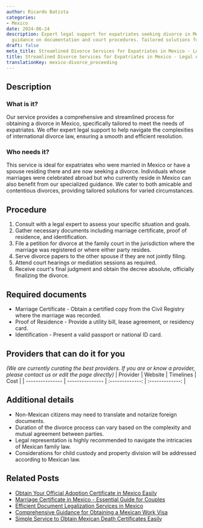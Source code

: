 ```yaml
---
author: Ricardo Batista
categories:
- Mexico
date: 2024-06-24
description: Expert legal support for expatriates seeking divorce in Mexico. Comprehensive
  guidance on documentation and court procedures. Tailored solutions for all cases.
draft: false
meta_title: Streamlined Divorce Services for Expatriates in Mexico - Legal Aid
title: Streamlined Divorce Services for Expatriates in Mexico - Legal Aid
translationKey: mexico-divorce_proceeding
---
```



## Description
### What is it?
Our service provides a comprehensive and streamlined process for obtaining a divorce in Mexico, specifically tailored to meet the needs of expatriates. We offer expert legal support to help navigate the complexities of international divorce law, ensuring a smooth and efficient resolution.

### Who needs it?
This service is ideal for expatriates who were married in Mexico or have a spouse residing there and are now seeking a divorce. Individuals whose marriages were celebrated abroad but who currently reside in Mexico can also benefit from our specialized guidance. We cater to both amicable and contentious divorces, providing tailored solutions for varied circumstances.

## Procedure

1. Consult with a legal expert to assess your specific situation and goals.
2. Gather necessary documents including marriage certificate, proof of residence, and identification.
3. File a petition for divorce at the family court in the jurisdiction where the marriage was registered or where either party resides.
4. Serve divorce papers to the other spouse if they are not jointly filing.
5. Attend court hearings or mediation sessions as required.
6. Receive court's final judgment and obtain the decree absolute, officially finalizing the divorce.


## Required documents

- Marriage Certificate - Obtain a certified copy from the Civil Registry where the marriage was recorded.
- Proof of Residence - Provide a utility bill, lease agreement, or residency card.
- Identification - Present a valid passport or national ID card.


## Providers that can do it for you
_(We are currently curating the best providers. If you are or know a provider, please contact us or edit the page directly)_
| Provider        |     Website     |     Timelines    |       Cost      |
| --------------- | --------------- |  :-------------: | :-------------: |

## Additional details

- Non-Mexican citizens may need to translate and notarize foreign documents.
- Duration of the divorce process can vary based on the complexity and mutual agreement between parties.
- Legal representation is highly recommended to navigate the intricacies of Mexican family law.
- Considerations for child custody and property division will be addressed according to Mexican law.

## Related Posts

- [Obtain Your Official Adoption Certificate in Mexico Easily](https://tramitit.com/guides/mexico/adoption_certificate_request/)
- [Marriage Certificate in Mexico - Essential Guide for Couples](https://tramitit.com/guides/mexico/marriage_certificate/)
- [Efficient Document Legalization Services in Mexico](https://tramitit.com/guides/mexico/document_legalization/)
- [Comprehensive Guidance for Obtaining a Mexican Work Visa](https://tramitit.com/guides/mexico/work_visa_processing/)
- [Simple Service to Obtain Mexican Death Certificates Easily](https://tramitit.com/guides/mexico/death_certificate/)